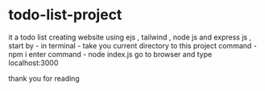 # todo-list-project
it a todo list creating website using ejs , tailwind , node js and express js ,
start by - in terminal - take you current directory to this project 
command - npm i
enter
command - node index.js
go to browser and type localhost:3000

thank you for reading
